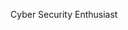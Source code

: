 Cyber Security Enthusiast

<!---
DAHOTOYIII/DAHOTOYIII is a ✨ special ✨ repository because its `README.md` (this file) appears on your GitHub profile.
You can click the Preview link to take a look at your changes.
--->
